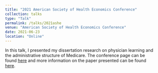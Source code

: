 ```yaml
---
title: "2021 American Society of Health Economics Conference"
collection: talks
type: "Talk"
permalink: /talks/2021ashe
venue: "American Society of Health Economics Conference"
date: 2021-06-23
location: "Online"
---
```


In this talk, I presented my dissertation research on physician learning and the administrative structure of Medicare. The conference page can be found [here](https://ashecon.confex.com/ashecon/2021/meetingapp.cgi/Paper/10750) and more information on the paper presented can be found [here](https://rileyleague.github.io/publications/CatIII).
